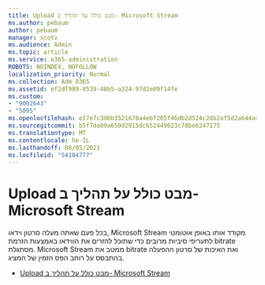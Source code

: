 ```yaml
---
title: Upload מבט כולל על תהליך ב- Microsoft Stream
ms.author: pebaum
author: pebaum
manager: scotv
ms.audience: Admin
ms.topic: article
ms.service: o365-administration
ROBOTS: NOINDEX, NOFOLLOW
localization_priority: Normal
ms.collection: Adm_O365
ms.assetid: ef2df989-8539-48b5-a324-97d2e09f14fe
ms.custom:
- "9002643"
- "5095"
ms.openlocfilehash: e17e7c3d6b3521678a4ebf205f46db2d524c2db2af5d2a644a4c1c80b016b9cf
ms.sourcegitcommit: b5f7da89a650d2915dc652449623c78be6247175
ms.translationtype: MT
ms.contentlocale: he-IL
ms.lasthandoff: 08/05/2021
ms.locfileid: "54104777"
---
```

# <a name="upload-process-overview-in-microsoft-stream"></a>Upload מבט כולל על תהליך ב- Microsoft Stream

בכל פעם שאתה מעלה סרטון וידאו, Microsoft Stream מקודד אותו באופן אוטומטי לתעריפי סיביות מרובים כדי שתוכל להזרים את הווידאו באמצעות הזרמת bitrate מסתגלת. Microsoft Stream ממטב את bitrate ואת האיכות של סרטון ההפעלה בהתבסס על רוחב הפס הזמין של המציג.

- [Upload מבט כולל על תהליך ב- Microsoft Stream](/stream/upload-process-overview)
